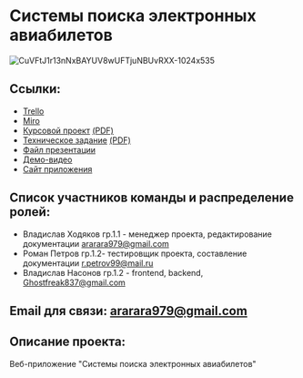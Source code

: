﻿# Системы поиска электронных авиабилетов
![CuVFtJ1r13nNxBAYUV8wUFTjuNBUvRXX-1024x535](https://user-images.githubusercontent.com/80356081/111163086-d7b91700-85ad-11eb-9dca-4d2f8724da35.jpg)


## Ссылки: 
-  [Trello](https://trello.com/b/nMqrOxFm/e-ticket-purchase-systems)
-  [Miro]( https://miro.com/app/board/o9J_lPQE540=/  )
-  [Курсовой проект](Documents/Kursovoy_proekt_3.docx)  [(PDF)](Documents/Kursovoy_proekt_3.pdf)
-  [Техническое задание](Documents/Tekhnicheskoe_zadanie_3_3.docx)  [(PDF)](Documents/Tekhnicheskoe_zadanie_3_3.pdf)
-  [Файл презентации](Documents/AviaSearch_prezentatsia.pptx)
-  [Демо-видео]( https://youtu.be/GvZcCKM2GBQ )
-  [Сайт приложения]( http://freevlad.ru.xsph.ru )

## Список участников команды  и распределение ролей:
-  Владислав Ходяков гр.1.1 - менеджер проекта, редактирование документации ararara979@gmail.com
-  Роман Петров гр.1.2- тестировщик проекта, составление документации r.petrov99@mail.ru
-  Владислав Насонов гр.1.2 - frontend, backend, Ghostfreak837@gmail.com

## Email для связи: ararara979@gmail.com


## Описание проекта:

 Веб-приложение "Системы поиска электронных авиабилетов"
